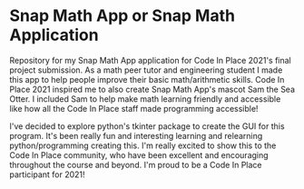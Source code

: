 # Snap Math App or Snap Math Application

Repository for my Snap Math App application for Code In Place 2021's final project submission. As a math peer tutor and engineering student I made this app to help people improve their basic math/arithmetic skills. Code In Place 2021 inspired me to also create Snap Math App's mascot Sam the Sea Otter. I included Sam to help make math learning friendly and accessible like how all the Code In Place staff made programming accessible! 

I've decided to explore python's tkinter package to create the GUI for this program. It's been really fun and interesting learning and relearning python/programming creating this. I'm really excited to show this to the Code In Place community, who have been excellent and encouraging throughout the course and beyond. I'm proud to be a Code In Place participant for 2021!
